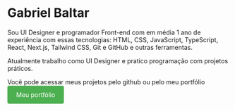 # Gabriel Baltar

<p>Sou UI Designer e programador Front-end com em média 1 ano de experiência com essas tecnologias: HTML, CSS, JavaScript, TypeScript, React, Next.js, Tailwind CSS, Git e GitHub e outras ferramentas.

Atualmente trabalho como UI Designer e pratico programação com projetos práticos.</p>

<p>Você pode acessar meus projetos pelo github ou pelo meu portfólio <i class="fas fa-arrow-down"></i> <a href="https://myportfolio-lemon-eight.vercel.app/" style="background-color: #4CAF50; color: white; padding: 12px 20px; text-align: center; text-decoration: none; display: inline-block; border-radius: 4px; cursor: pointer;" target="_blank">Meu portfólio</a></p>



